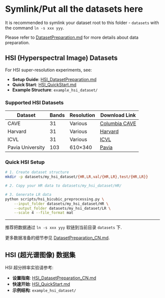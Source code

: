 # Symlink/Put all the datasets here

It is recommended to symlink your dataset root to this folder - `datasets` with the command `ln -s xxx yyy`.

Please refer to [DatasetPreparation.md](../docs/DatasetPreparation.md) for more details about data preparation.

## HSI (Hyperspectral Image) Datasets

For HSI super-resolution experiments, see:
- **Setup Guide**: [HSI_DatasetPreparation.md](../docs/HSI_DatasetPreparation.md)
- **Quick Start**: [HSI_QuickStart.md](../HSI_QuickStart.md)
- **Example Structure**: `example_hsi_dataset/`

### Supported HSI Datasets

| Dataset | Bands | Resolution | Download Link |
|---------|-------|------------|---------------|
| CAVE | 31 | Various | [Columbia CAVE](http://www1.cs.columbia.edu/CAVE/databases/multispectral/) |
| Harvard | 31 | Various | [Harvard](http://vision.seas.harvard.edu/hyperspec/explore.html) |
| ICVL | 31 | Various | [ICVL](https://icvl.cs.bgu.ac.il/) |
| Pavia University | 103 | 610×340 | [Pavia](https://www.ehu.eus/ccwintco/index.php/Hyperspectral_Remote_Sensing_Scenes) |

### Quick HSI Setup

```bash
# 1. Create dataset structure
mkdir -p datasets/my_hsi_dataset/{HR,LR,val/{HR,LR},test/{HR,LR}}

# 2. Copy your HR data to datasets/my_hsi_dataset/HR/

# 3. Generate LR data
python scripts/hsi_bicubic_preprocessing.py \
    --input_folder datasets/my_hsi_dataset/HR \
    --output_folder datasets/my_hsi_dataset/LR \
    --scale 4 --file_format mat
```

---

推荐把数据通过 `ln -s xxx yyy` 软链到当前目录 `datasets` 下.

更多数据准备的细节参见 [DatasetPreparation_CN.md](../docs/DatasetPreparation_CN.md).

## HSI (超光谱图像) 数据集

HSI 超分辨率实验请参考:
- **设置指南**: [HSI_DatasetPreparation_CN.md](../docs/HSI_DatasetPreparation_CN.md)
- **快速开始**: [HSI_QuickStart.md](../HSI_QuickStart.md)
- **示例结构**: `example_hsi_dataset/`
